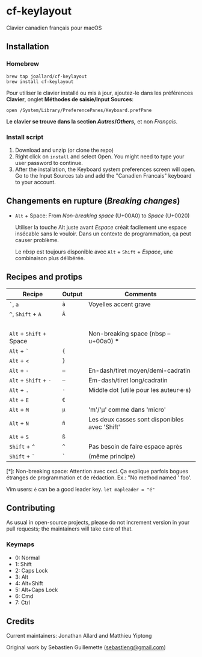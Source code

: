 ﻿cf-keylayout
============
Clavier canadien français pour macOS

Installation
------------
### Homebrew
```
brew tap joallard/cf-keylayout
brew install cf-keylayout
```

Pour utiliser le clavier installé ou mis à jour, ajoutez-le dans les
préférences **Clavier**, onglet **Méthodes de saisie/Input Sources**:

    open /System/Library/PreferencePanes/Keyboard.prefPane

**Le clavier se trouve dans la section *Autres*/*Others*,** et non *Français*.

### Install script
1. Download and unzip (or clone the repo)
2. Right click on `install` and select Open. You might need to type your
   user password to continue.
3. After the installation, the Keyboard system preferences screen will
   open. Go to the Input Sources tab and add the "Canadien Francais"
   keyboard to your account.

Changements en rupture  (*Breaking changes*)
----------------------
* `Alt` + Space: From *Non-breaking space* (U+00A0) to *Space* (U+0020)

    Utiliser la touche Alt juste avant *Espace* créait facilement
    une espace insécable sans le vouloir. Dans un contexte de programmation,
    ça peut causer problème.

    Le *nbsp* est toujours disponible avec `Alt` + `Shift` + *Espace*, une
    combinaison plus délibérée.

Recipes and protips
-------------------

Recipe                 | Output      | Comments
--------               | ----------- | -----------
`` ` ``, `a`           | `à`         | Voyelles accent grave
`` ^ ``, `Shift` + `A` | `Â`         |
                       |             | 
`Alt` + `Shift` + Space | ` `         | Non-breaking space (nbsp – u+00a0) **\***
`Alt` + `` ` ``        | `{`         |
`Alt` + `<`            | `}`         |
`Alt` + `-`            | `–`         | En-dash/tiret moyen/demi-cadratin
`Alt` + `Shift` + `-`  | `—`         | Em-dash/tiret long/cadratin
`Alt` + `.`            | `·`         | Middle dot (utile pour les auteur·e·s)
`Alt` + `E`            | `€`         |
`Alt` + `M`            | `µ`         | 'm'/'µ' comme dans 'micro'
`Alt` + `N`            | `ñ`         | Les deux casses sont disponibles avec 'Shift'
`Alt` + `S`            | `ß`         |
`Shift` + `^`          | `^`         | Pas besoin de faire espace après
`Shift` + `` ` ``      | `` ` ``     | (même principe)

\[\*]: Non-breaking space: Attention avec ceci. Ça explique parfois bogues étranges de programmation et de rédaction. Ex.: "No method named ' foo'.

Vim users: `é` can be a good leader key. `let mapleader = "é"`

Contributing
------------
As usual in open-source projects, please do not increment version in
your pull requests; the maintainers will take care of that.

### Keymaps
* 0: Normal
* 1: Shift
* 2: Caps Lock
* 3: Alt
* 4: Alt+Shift
* 5: Alt+Caps Lock
* 6: Cmd
* 7: Ctrl

Credits
-------
Current maintainers: Jonathan Allard and Matthieu Yiptong

Original work by Sebastien Guillemette (sebastieng@gmail.com)
